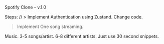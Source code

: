 Spotify Clone - v.1.0

Steps:
// > Implement Authentication using Zustand. Change code.
> Implement One song streaming.


Music. 
3-5 songs/artist. 6-8 different artists. Just use 30 second snippets.